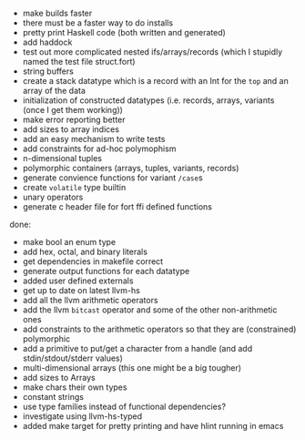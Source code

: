 - make builds faster
- there must be a faster way to do installs
- pretty print Haskell code (both written and generated)
- add haddock
- test out more complicated nested ifs/arrays/records (which I stupidly named the test file struct.fort)
- string buffers
- create a stack datatype which is a record with an Int for the `top` and an array of the data
- initialization of constructed datatypes (i.e. records, arrays, variants (once I get them working))
- make error reporting better
- add sizes to array indices
- add an easy mechanism to write tests
- add constraints for ad-hoc polymophism
- n-dimensional tuples
- polymorphic containers (arrays, tuples, variants, records)
- generate convience functions for variant `/case`s
- create `volatile` type builtin
- unary operators
- generate c header file for fort ffi defined functions

done:
- make bool an enum type
- add hex, octal, and binary literals
- get dependencies in makefile correct
- generate output functions for each datatype
- added user defined externals
- get up to date on latest llvm-hs
- add all the llvm arithmetic operators
- add the llvm `bitcast` operator and some of the other non-arithmetic ones
- add constraints to the arithmetic operators so that they are (constrained) polymorphic
- add a primitive to put/get a character from a handle (and add stdin/stdout/stderr values)
- multi-dimensional arrays (this one might be a big tougher)
- add sizes to Arrays
- make chars their own types
- constant strings
- use type families instead of functional dependencies?
- investigate using llvm-hs-typed
- added make target for pretty printing and have hlint running in emacs
